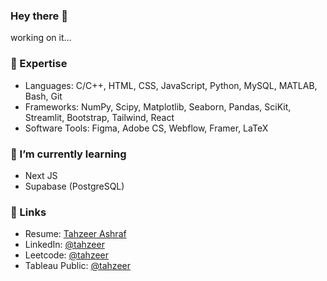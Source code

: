 ### Hey there 👋

working on it...

### 🔭 Expertise

- Languages: C/C++, HTML, CSS, JavaScript, Python, MySQL, MATLAB, Bash, Git
- Frameworks: NumPy, Scipy, Matplotlib, Seaborn, Pandas, SciKit, Streamlit, Bootstrap, Tailwind, React
- Software Tools: Figma, Adobe CS, Webflow, Framer, LaTeX

### 📙 I’m currently learning 

- Next JS
- Supabase (PostgreSQL)

### 🔗 Links 
- Resume: [Tahzeer Ashraf](#)
- LinkedIn: [@tahzeer](https://www.linkedin.com/in/tahzeer/)
- Leetcode: [@tahzeer](https://www.leetcode.com/tahzeer/)
- Tableau Public: [@tahzeer](https://public.tableau.com/app/profile/tahzeer)

